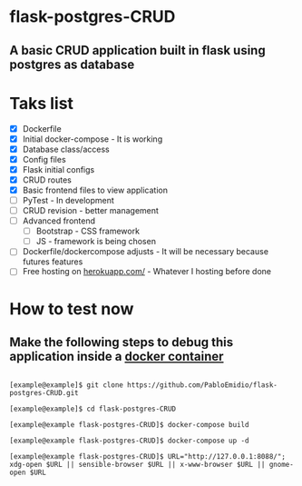 # flask-postgres-CRUD

## A basic CRUD application built in flask using postgres as database

# Taks list
- [x] Dockerfile
- [x] Initial docker-compose - It is working
- [x] Database class/access
- [x] Config files
- [x] Flask initial configs
- [x] CRUD routes
- [x] Basic frontend files to view application
- [ ] PyTest - In development
- [ ] CRUD revision - better management
- [ ] Advanced frontend
  - [ ] Bootstrap - CSS framework
  - [ ] JS - framework is being chosen
- [ ] Dockerfile/dockercompose adjusts - It will be necessary because futures features
- [ ] Free hosting on [herokuapp.com/](herokuapp.com/) - Whatever I hosting before done

# How to test now
## Make the following steps to debug this application inside a [docker container](https://docs.docker.com/get-started/)
  ``` 

  [example@example]$ git clone https://github.com/PabloEmidio/flask-postgres-CRUD.git

  [example@example]$ cd flask-postgres-CRUD

  [example@example flask-postgres-CRUD]$ docker-compose build

  [example@example flask-postgres-CRUD]$ docker-compose up -d

  [example@example flask-postgres-CRUD]$ URL="http://127.0.0.1:8088/"; xdg-open $URL || sensible-browser $URL || x-www-browser $URL || gnome-open $URL

  ```


